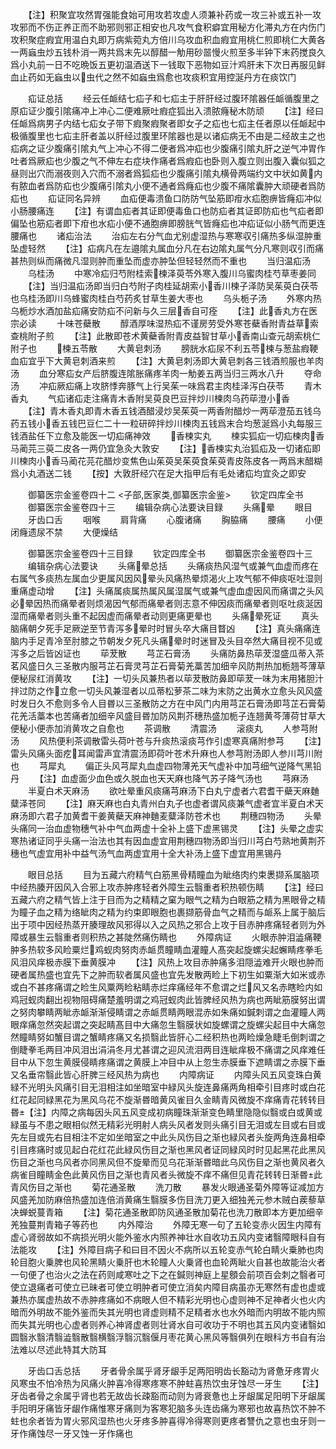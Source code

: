 <!-- { "loadSidebar": true } -->
　　【注】积聚宜攻然胃强能食始可用攻若攻虚人须兼补药或一攻三补或五补一攻攻邪而不伤正养正而不助邪则邪正相安也凡攻气食积癖宜用秘方化滞丸方在内伤门攻积聚症瘕宜用温白丸即万病紫菀丸方倍川乌攻血积血瘕宜用桃仁煎即桃仁大黄各一两蝱虫炒五钱朴消一两共爲末先以醇醋一觔用砂噐慢火煎至多半钟下末药搅良久爲小丸前一日不吃晩饭五更初温酒送下一钱取下恶物如豆汁鸡肝未下次日再服见鲜血止药如无蝱虫以虫代之然不如蝱虫爲愈也攻痰积宜用控涎丹方在痰饮门









　　疝证总括
　　经云任衇结七疝子和七疝主于肝肝经过腹环隂器任衇循腹里之原疝证少腹引隂痛冲上冲心二便难厥吐瘕症狐出入溃脓癃秘木防顽
　　【注】经曰任衇爲病男子内结七疝女子带下瘕聚瘕聚者即女子之疝也七疝主任者原以任衇起中极循腹里也七疝主肝者盖以肝经过腹里环隂器也是以诸疝病无不由是二经故主之也疝病之证少腹痛引隂丸气上冲心不得二便者爲冲疝也少腹痛引隂丸肝之逆气冲胃作吐者爲厥疝也少腹之气不伸左右症块作痛者爲瘕疝也卧则入腹立则出腹入囊似狐之昼则出穴而溺夜则入穴而不溺者爲狐疝也少腹痛引隂丸横骨两端约文中状如黄内有脓血者爲防疝也少腹痛引隂丸小便不通者爲癃疝也少腹不痛隂囊肿大顽硬者爲防疝也
　　疝证同名异辨
　　血疝便毒溃鱼口防防气坠筋即疳水疝胞痹皆癃疝冲似小肠腰痛连
　　【注】有谓血疝者其证即便毒鱼口也防疝者其证即防疝也气疝者即偏坠也筋疝者即下疳也水疝小便不通胞痹即膀胱气皆癃疝也冲疝证似小肠气而更连腰痛也
　　诸疝治法
　　治疝左右分气血尤别虚湿热与寒寒収引痛热多纵湿肿重坠虚轻然
　　【注】疝病凡在左邉隂丸属血分凡在右边隂丸属气分凡寒则収引而痛甚热则纵而痛微凡湿则肿而重坠而虚亦肿坠但轻轻然而不重也
　　当归温疝汤
　　乌桂汤
　　中寒冷疝归芍附桂索楝泽萸苓外寒入腹川乌蜜肉桂芍草枣姜同
　　【注】当归温疝汤即当归白芍附子肉桂延胡索小香川楝子泽防吴茱萸白茯苓也乌桂汤即川乌蜂蜜肉桂白芍药炙甘草生姜大枣也
　　乌头栀子汤
　　外寒内热乌栀炒水酒加盐疝痛安防疝不问新与久三层香自可痊
　　【注】此香丸方在医宗必读
　　十味苍蘗散
　　醇酒厚味湿热疝不谨房劳受外寒苍蘗香附青益草索查桃附子煎
　　【注】此散即苍术黄蘗香附青皮益智甘草小香南山查元胡索桃仁附子也
　　楝五苓散
　　大黄皂刺汤
　　膀胱水疝尿不利五苓楝与葱盐瘕鞕血疝宜乎下大黄皂刺酒来煎
　　【注】大黄皂刺汤即大黄皂刺各三钱酒煎服也羊肉汤
　　血分寒疝女产后脐腹连隂胀痛疼羊肉一觔姜五两当归三两水八升
　　夺命汤
　　冲疝厥疝痛上攻脐悸奔豚气上行吴茱一味爲君主肉桂泽泻白茯苓
　　青木香丸
　　气疝诸疝走注痛青木香附吴萸良巴豆拌炒川楝肉乌药荜澄小香
　　【注】青木香丸即青木香五钱酒醋浸炒吴茱萸一两香附醋炒一两荜澄茄五钱乌药五钱小香五钱巴豆仁二十一粒研碎拌炒川楝肉五钱爲末合均葱涎爲小丸每服三钱酒盐任下立愈及能医一切疝痛神效
　　香楝实丸
　　楝实狐疝一切疝楝肉香马蔺芫三萸二皮各一两仍宜急灸大敦安
　　【注】香楝实丸治狐疝及一切诸疝即川楝肉小香马蔺花芫花醋炒变焦色山茱萸吴茱萸食茱萸青皮陈皮各一两爲末醋糊爲小丸酒送二钱
　　【按】大敦肝经穴在足大指甲后有毛处诸疝均宜灸之即安







　　御纂医宗金鉴卷四十二
<子部,医家类,御纂医宗金鉴>
　　钦定四库全书
　　御纂医宗金鉴卷四十三
　　编辑杂病心法要诀目録
　　头痛晕
　　眼目
　　牙齿口舌
　　咽喉
　　肩背痛
　　心腹诸痛
　　胸脇痛
　　腰痛
　　小便闭癃遗尿不禁
　　大便燥结


　　御纂医宗金鉴卷四十三目録
　　钦定四库全书
　　御纂医宗金鉴卷四十三
　　编辑杂病心法要诀
　　头痛晕总括
　　头痛痰热风湿气或兼气血虚而疼在右属气多痰热左属血少更属风因风晕头风痛热晕烦渴火上攻气郁不伸痰呕吐湿则重痛虚动增
　　【注】头痛属痰属热属风属湿属气或兼气虚血虚因风而痛谓之头风必晕因热而痛晕者则烦渴因气郁而痛晕者则志意不伸因痰而痛晕者则呕吐痰涎因湿而痛晕者则头重不起因虚而痛晕者动则更痛更晕也
　　头痛晕死证
　　真头脑痛朝夕死手足厥逆至节青泻多晕时时冒头卒大痛目瞀凶
　　【注】真头痛痛连脑内手足青冷至肘膝之节朝发夕死凡头痛晕时时迷冒及头目卒然大痛目视不见或泻多之后皆凶证也
　　荜茇散
　　芎芷石膏汤
　　头痛防鼻热荜茇湿盛瓜蒂入茶茗风盛日久三圣散内服芎芷石膏灵芎芷石膏菊羌藁苦加细辛风防荆热加栀翘芩薄草便秘尿红消黄攻
　　【注】一切头风兼热者以荜茇散防鼻即荜茇一味为末用猪胆汁拌过防之作立愈一切头风兼湿者以瓜蒂松萝茶二味为末防之出黄水立愈头风风盛时发日久不愈则多令人目昬以三圣散防之方在中风门内用芎芷石膏汤即芎芷石膏菊花羌活藁本也苦痛者加细辛风盛目昬加防风荆芥穗热盛加栀子连翘黄芩薄荷甘草大便秘小便赤加消黄攻之自愈也
　　茶调散
　　清震汤
　　滚痰丸
　　人参芎附汤
　　风热便利茶调散雷头荷叶苍与升痰热滚痰芎作引虚寒真痛附参芎
　　【注】雷头风痛头面疙耳闻雷声宜清震汤即荷叶苍术升麻也人参芎附汤即人参川芎川附也
　　芎犀丸
　　偏正头风芎犀丸血虚四物薄羌天气虚补中加芎细气逆降气黑铅丹
　　【注】血虚面少血色或久脱血也天天麻也降气苏子降气汤也
　　芎麻汤
　　半夏白术天麻汤
　　欲吐晕重风痰痛芎麻汤下白丸宁虚者六君耆干蘗天麻麯糵泽苍同
　　【注】麻天麻也白丸青州白丸子也虚者谓风痰兼气虚者宜半夏白术天麻汤即六君子加黄耆干姜黄蘗天麻神麯麦糵泽防苍术也
　　荆穗四物汤
　　头晕头痛同一治血虚物穗气补中气血两虚十全补上盛下虚黑锡灵
　　【注】头晕之虚实寒热诸证同乎头痛一治法也其有因血虚宜用荆穗四物汤即当归川芎白芍熟地黄荆芥穗也气虚宜用补中益气汤气血两虚宜用十全大补汤上盛下虚宜用黑锡丹






　　眼目总括
　　目为五藏六府精气白筋黑骨精瞳血为眦络肉约束褁撷系属脑项中经热腠开因风入合邪上攻赤肿疼轻者外障生云翳重者积热顿伤睛
　　【注】经曰五藏六府之精气皆上注于目而为之精精之窠为眼气之精为白眼筋之精为黑眼骨之精为瞳子血之精为络眦肉之精为约束即眼胞也裹撷筋骨血气之精而与衇系上属于脑后出于项中因经热蒸开腠理故风邪得以入之风热之邪合上攻于目赤肿疼痛轻者则为外障或暴生云翳重者则积热之甚陡然痛伤睛也
　　外障病证
　　火眼赤肿泪澁痛鞕肿多热软多风睑粟烂鸡蚬肉努肉赤衇贯瞳睛血灌瞳人髙突起旋螺尖起蠏睛疼拳毛风泪风痒极赤膜下垂黄膜冲
　　【注】风热上攻目赤肿痛多泪隠澁难开火眼也肿而硬者属热盛也宜先下之肿而软者属风盛也宜先发散两睑上下初生如粟渐大如米或赤或白不甚疼痛谓之睑生风粟两睑粘睛赤烂痒痛经年不愈谓之烂风又名赤瞎睑内如鸡冠蚬肉翻出视物阻碍痛楚羞明谓之鸡冠蚬肉此皆脾经风热为病也两眦筋膜努出谓之努肉攀睛两眦赤衇渐渐侵睛谓之赤衇贯睛两眼混赤如朱痛如鍼刺谓之血灌瞳人两眼痒痛忽然突起谓之突起睛髙目中大痛忽生翳膜状如旋螺谓之旋螺尖起目中大痛忽然瞳睛努如蟹目谓之蟹睛疼痛又名损翳此皆肝心二经积热也两睑燥急睫毛倒刺谓之倒睫拳毛两目冲风泪出涓涓冬月尤甚谓之迎风流泪两目连眦痒极不痛谓之风痒难任目中从下忽生黄膜侵睛疼痛谓之黄膜上冲目中从上忽生赤膜垂下遮睛谓之赤膜下垂又名垂帘翳此皆心肝脾三经风热为病也
　　内障病证
　　内障头风五风变珠白黄緑不光明头风痛引目无泪相注如坐暗室中緑风头旋连鼻痛两角相牵引目疼时或白花红花起同緑黑花为黑风乌花不旋渐昬暗黄风雀目久金睛青风微旋不痒痛青花转转目昬【注】内障之病每因头风五风变成初病瞳珠渐渐变色睛里隐隐似翳或白或黄或緑虽与不患之眼相似然无精彩光明射人病头风者发则头痛引目无泪或左目或右目或先左目或先右目相注不定如坐暗室之中此头风伤目之渐也緑风者头旋两角连鼻相牵引目疼痛时或见起白花红花此緑风伤目之渐也黑风者证同緑风时时见起黑花此黑风伤目之渐也乌风者亦同黑风但不旋晕而见乌花渐渐昬暗此乌风伤目之渐也黄风者久病雀目瞳睛金色此黄风伤目之渐也青风者头微旋不痒不痛但见青花转转日渐昬此青风伤目之渐也
　　菊花通圣散
　　洗刀散
　　暴发火眼通圣菊外障等证减加方风盛羌加防麻倍热盛加连倍消黄痛生翳膜多伤目洗刀更入细独羌元参木贼白蒺藜草决蝉蜕蔓青箱
　　【注】菊花通圣散即防风通圣散加菊花也洗刀散即本方更加细辛羌独蔓荆青箱子等药也
　　内外障治
　　外障无寒一句了五轮变赤火因生内障有虚心肾弱故如不病损光明火能外鉴水内照养神壮水自收功五风内变诸翳障眼科自有法能攻
　　【注】外障目病子和曰目不因火不病所以五轮变赤气轮白睛火乗肺也肉轮目胞火乗脾也风轮黑睛火乗肝也木轮瞳人火乗肾也血轮两眦火自甚也故能治火者一句便了也治火之法在药则咸寒吐之下之在鍼则神庭上星顖会前项百会刺之翳者可使立退痛者可使立已昧者可使立明肿者可使立消矣内障目病虽亦无寒然有虚也虚或兼热亦属虚热故不赤肿疼痛如不病眼人但不精彩光明也心虚则神不足神者火也火内暗而外明故不能外鉴而失其光明也肾虚则精不足精者水也水外暗而内明故不能内照而失其光明也心虚者则养心神肾虚者则壮肾水自可收功于不明也其五风内变诸翳如圆翳氷翳清翳澁翳散翳横翳浮翳沉翳偃月枣花黄心黑风等翳俱列在眼科方书自有治法难以尽述此特其大防耳



　　牙齿口舌总括
　　牙者骨余属乎肾牙龈手足两阳明齿长豁动为肾惫牙疼胃火风寒虫不怕冷热为风痛火肿喜冷得寒疼寒不肿蛀喜热饮虫牙蚀尽一牙生
　　【注】牙齿者骨之余属乎肾也若无故齿长疎豁而动则为肾衰惫也上牙龈属足阳明下牙龈属手阳明牙痛皆牙龈作痛惟寒牙痛则为客寒犯脑多头连齿痛为寒邪也故喜热饮不肿不蛀也余者皆为胃火邪风湿热也火牙疼多肿喜得冷得寒则更疼者讐仇之意也虫牙则一牙作痛蚀尽一牙又蚀一牙作痛也
